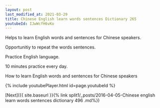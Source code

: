 ```yaml
---
layout: post
last_modified_at: 2021-03-29
title: Chinese English learn words sentences Dictionary 265 
youtubeId: IJwWcfH6vKo
---
```

 
 
Helps to learn English words and sentences for Chinese speakers.

Opportunitiy to repeat the words sentences. 

Practice English language. 
 
10 minutes practice every day. 
 
How to learn English words and sentences for Chinese speakers 
 
{% include youtubePlayer.html id=page.youtubeId %}
 
 
[Next]({{ site.baseurl }}{% link  split1/_posts/2016-04-05-Chinese english learn words sentences dictionary 496 .md%})
 
